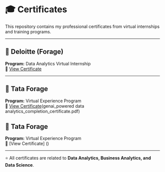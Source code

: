 
# 🎓 Certificates  

This repository contains my professional certificates from virtual internships and training programs.  

---

## 🏢 Deloitte (Forage)  
**Program:** Data Analytics Virtual Internship  
📄 [View Certificate](io9DzWKe3PTsiS6GG_9PBTqmSxAf6zZTseP_qYY3ccQ7TKPkyDwTB_1754894906480_completion_certificate.pdf)  

---

## 🏢 Tata Forage  
**Program:** Virtual Experience Program  
📄 [View Certificate](MyXvBcppsW2FkNYCX_ifobHAoMjQs9s6bKS_qYY3ccQ7TKPkyDwTB_1757503901858_completion_certificate.pdf)(genai_powered data analytics_completion_certificate.pdf)  
 ## 🏢 Tata Forage  
**Program:** Virtual Experience Program  
📄 [View Certificate] ()


---

⭐ All certificates are related to **Data Analytics, Business Analytics, and Data Science**.

